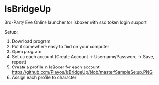 # IsBridgeUp
3rd-Party Eve Online launcher for isboxer with sso token login support

Setup:
1) Download program
2) Put it somewhere easy to find on your computer
3) Open program
4) Set up each account (Create Account -> Username/Password -> Save, repeat)
5) Create a profile in IsBoxer for each account
https://github.com/Playos/IsBridgeUp/blob/master/SampleSetup.PNG
6) Assign each profile to character

